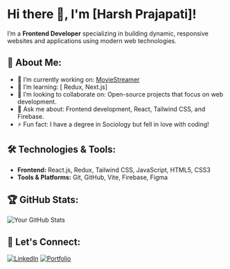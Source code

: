 # Hi there 👋, I'm [Harsh Prajapati]!

I’m a **Frontend Developer** specializing in building dynamic, responsive websites and applications using modern web technologies.

## 🚀 About Me:
- 🔭 I’m currently working on: [MovieStreamer](https://moviestreamer-811f4.web.app)
- 🌱 I’m learning: [ Redux, Next.js]
- 👯 I’m looking to collaborate on: Open-source projects that focus on web development.
- 💬 Ask me about: Frontend development, React, Tailwind CSS, and Firebase.
- ⚡ Fun fact: I have a degree in Sociology but fell in love with coding!

## 🛠️ Technologies & Tools:
- **Frontend:** React.js, Redux, Tailwind CSS, JavaScript, HTML5, CSS3
- **Tools & Platforms:** Git, GitHub, Vite, Firebase, Figma

## 🏆 GitHub Stats:
![Your GitHub Stats](https://github-readme-stats.vercel.app/api?username=yourusername&show_icons=true&theme=radical)

## 🔗 Let's Connect:
[![LinkedIn](https://img.shields.io/badge/LinkedIn-0077B5?style=for-the-badge&logo=linkedin&logoColor=white)](https://www.linkedin.com/in/harsh-prajapati-032746223/)
[![Portfolio](https://img.shields.io/badge/Portfolio-000?style=for-the-badge&logo=Portfolio&logoColor=white)](https://664c6018a4f26baea4bcfc44--melodious-cranachan-29785c.netlify.app/#)



<!--
**Harsh90Prajapati/Harsh90Prajapati** is a ✨ _special_ ✨ repository because its `README.md` (this file) appears on your GitHub profile.

Here are some ideas to get you started:

- 🔭 I’m currently working on ...
- 🌱 I’m currently learning ...
- 👯 I’m looking to collaborate on ...
- 🤔 I’m looking for help with ...
- 💬 Ask me about ...
- 📫 How to reach me: ...
- 😄 Pronouns: ...
- ⚡ Fun fact: ...
-->
